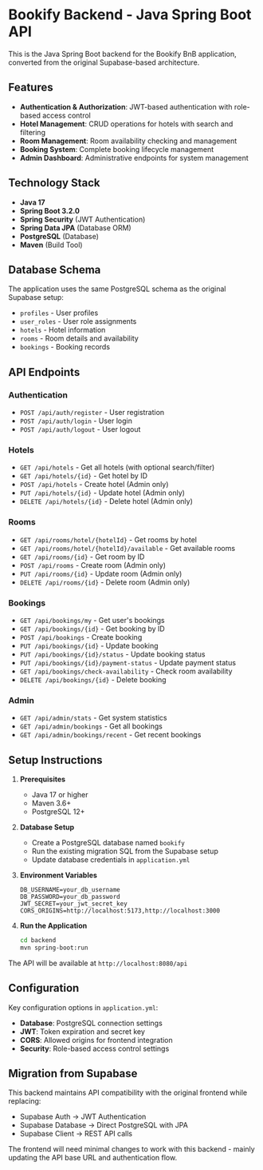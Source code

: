 # Bookify Backend - Java Spring Boot API

This is the Java Spring Boot backend for the Bookify BnB application, converted from the original Supabase-based architecture.

## Features

- **Authentication & Authorization**: JWT-based authentication with role-based access control
- **Hotel Management**: CRUD operations for hotels with search and filtering
- **Room Management**: Room availability checking and management
- **Booking System**: Complete booking lifecycle management
- **Admin Dashboard**: Administrative endpoints for system management

## Technology Stack

- **Java 17**
- **Spring Boot 3.2.0**
- **Spring Security** (JWT Authentication)
- **Spring Data JPA** (Database ORM)
- **PostgreSQL** (Database)
- **Maven** (Build Tool)

## Database Schema

The application uses the same PostgreSQL schema as the original Supabase setup:

- `profiles` - User profiles
- `user_roles` - User role assignments
- `hotels` - Hotel information
- `rooms` - Room details and availability
- `bookings` - Booking records

## API Endpoints

### Authentication
- `POST /api/auth/register` - User registration
- `POST /api/auth/login` - User login
- `POST /api/auth/logout` - User logout

### Hotels
- `GET /api/hotels` - Get all hotels (with optional search/filter)
- `GET /api/hotels/{id}` - Get hotel by ID
- `POST /api/hotels` - Create hotel (Admin only)
- `PUT /api/hotels/{id}` - Update hotel (Admin only)
- `DELETE /api/hotels/{id}` - Delete hotel (Admin only)

### Rooms
- `GET /api/rooms/hotel/{hotelId}` - Get rooms by hotel
- `GET /api/rooms/hotel/{hotelId}/available` - Get available rooms
- `GET /api/rooms/{id}` - Get room by ID
- `POST /api/rooms` - Create room (Admin only)
- `PUT /api/rooms/{id}` - Update room (Admin only)
- `DELETE /api/rooms/{id}` - Delete room (Admin only)

### Bookings
- `GET /api/bookings/my` - Get user's bookings
- `GET /api/bookings/{id}` - Get booking by ID
- `POST /api/bookings` - Create booking
- `PUT /api/bookings/{id}` - Update booking
- `PUT /api/bookings/{id}/status` - Update booking status
- `PUT /api/bookings/{id}/payment-status` - Update payment status
- `GET /api/bookings/check-availability` - Check room availability
- `DELETE /api/bookings/{id}` - Delete booking

### Admin
- `GET /api/admin/stats` - Get system statistics
- `GET /api/admin/bookings` - Get all bookings
- `GET /api/admin/bookings/recent` - Get recent bookings

## Setup Instructions

1. **Prerequisites**
   - Java 17 or higher
   - Maven 3.6+
   - PostgreSQL 12+

2. **Database Setup**
   - Create a PostgreSQL database named `bookify`
   - Run the existing migration SQL from the Supabase setup
   - Update database credentials in `application.yml`

3. **Environment Variables**
   ```
   DB_USERNAME=your_db_username
   DB_PASSWORD=your_db_password
   JWT_SECRET=your_jwt_secret_key
   CORS_ORIGINS=http://localhost:5173,http://localhost:3000
   ```

4. **Run the Application**
   ```bash
   cd backend
   mvn spring-boot:run
   ```

The API will be available at `http://localhost:8080/api`

## Configuration

Key configuration options in `application.yml`:

- **Database**: PostgreSQL connection settings
- **JWT**: Token expiration and secret key
- **CORS**: Allowed origins for frontend integration
- **Security**: Role-based access control settings

## Migration from Supabase

This backend maintains API compatibility with the original frontend while replacing:

- Supabase Auth → JWT Authentication
- Supabase Database → Direct PostgreSQL with JPA
- Supabase Client → REST API calls

The frontend will need minimal changes to work with this backend - mainly updating the API base URL and authentication flow.
